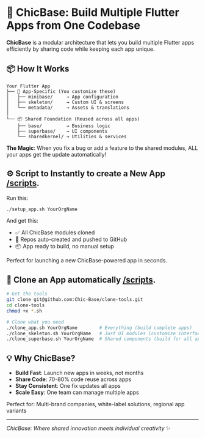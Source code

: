 # 🚀 ChicBase: Build Multiple Flutter Apps from One Codebase

**ChicBase** is a modular architecture that lets you build multiple Flutter apps efficiently by sharing code while keeping each app unique.

## 📦 How It Works

```
Your Flutter App
├── 🎯 App-Specific (You customize these)
│   ├── minibase/     → App configuration
│   ├── skeleton/     → Custom UI & screens  
│   └── metadata/     → Assets & translations
│
└── 📦 Shared Foundation (Reused across all apps)
    ├── base/         → Business logic
    ├── superbase/    → UI components
    └── sharedkernel/ → Utilities & services
```

**The Magic**: When you fix a bug or add a feature to the shared modules, ALL your apps get the update automatically!

## ⚙️ Script to Instantly to create a New App [/scripts](/scripts/).

Run this:

```bash
./setup_app.sh YourOrgName
```

And get this:

- ✅ All ChicBase modules cloned
- 🚀 Repos auto-created and pushed to GitHub
- 📦 App ready to build, no manual setup

Perfect for launching a new ChicBase-powered app in seconds.

## 🚀 Clone an App automatically [/scripts](/scripts/).

```bash
# Get the tools
git clone git@github.com:Chic-Base/clone-tools.git
cd clone-tools
chmod +x *.sh

# Clone what you need
./clone_app.sh YourOrgName        # Everything (build complete apps)
./clone_skeleton.sh YourOrgName   # Just UI modules (customize interface)
./clone_superbase.sh YourOrgName  # Shared components (build for all apps)
```



## 💡 Why ChicBase?

- **Build Fast**: Launch new apps in weeks, not months
- **Share Code**: 70-80% code reuse across apps
- **Stay Consistent**: One fix updates all apps
- **Scale Easy**: One team can manage multiple apps

Perfect for: Multi-brand companies, white-label solutions, regional app variants

---

*ChicBase: Where shared innovation meets individual creativity* ✨
